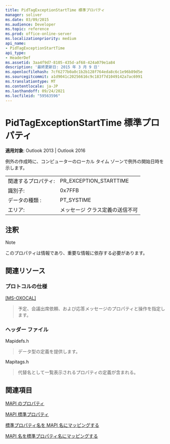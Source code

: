 ```yaml
---
title: PidTagExceptionStartTime 標準プロパティ
manager: soliver
ms.date: 03/09/2015
ms.audience: Developer
ms.topic: reference
ms.prod: office-online-server
ms.localizationpriority: medium
api_name:
- PidTagExceptionStartTime
api_type:
- HeaderDef
ms.assetid: 3aa4f9d7-8105-435d-af68-424a079e1a84
description: '最終更新日: 2015 年 3 月 9 日'
ms.openlocfilehash: 7cf6277b0a0c1b2b128f764eda8c6c1e96b89d5e
ms.sourcegitcommit: a1d9041c20256616c9c183f7d1049142a7ac6991
ms.translationtype: MT
ms.contentlocale: ja-JP
ms.lasthandoff: 09/24/2021
ms.locfileid: "59563596"
---
```

# <a name="pidtagexceptionstarttime-canonical-property"></a>PidTagExceptionStartTime 標準プロパティ

  
  
**適用対象**: Outlook 2013 | Outlook 2016 
  
例外の作成時に、コンピューターのローカル タイム ゾーンで例外の開始日時を示します。
  
|||
|:-----|:-----|
|関連するプロパティ:  <br/> |PR_EXCEPTION_STARTTIME  <br/> |
|識別子:  <br/> |0x7FFB  <br/> |
|データの種類 :   <br/> |PT_SYSTIME  <br/> |
|エリア:  <br/> |メッセージ クラス定義の送信不可  <br/> |
   
## <a name="remarks"></a>注釈

> [!NOTE]
> このプロパティは情報であり、重要な情報に依存する必要があります。 
  
## <a name="related-resources"></a>関連リソース

### <a name="protocol-specifications"></a>プロトコルの仕様

[[MS-OXOCAL]](https://msdn.microsoft.com/library/09861fde-c8e4-4028-9346-e7c214cfdba1%28Office.15%29.aspx)
  
> 予定、会議出席依頼、および応答メッセージのプロパティと操作を指定します。
    
### <a name="header-files"></a>ヘッダー ファイル

Mapidefs.h
  
> データ型の定義を提供します。
    
Mapitags.h
  
> 代替名として一覧表示されるプロパティの定義が含まれる。
    
## <a name="see-also"></a>関連項目



[MAPI のプロパティ](mapi-properties.md)
  
[MAPI 標準プロパティ](mapi-canonical-properties.md)
  
[標準プロパティ名を MAPI 名にマッピングする](mapping-canonical-property-names-to-mapi-names.md)
  
[MAPI 名を標準プロパティ名にマッピングする](mapping-mapi-names-to-canonical-property-names.md)

